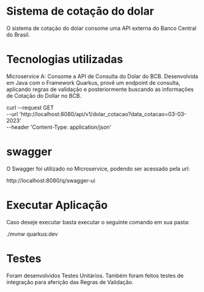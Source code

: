 # Sistema de cotação do dolar

O sistema de cotação do dolar consome uma API externa do Banco Central do Brasil. 

# Tecnologias utilizadas


Microservice A: Consome a API de Consulta do Dolar do BCB. Desenvolvida em Java com o Framework Quarkus, provê um endpoint de consulta, aplicando regras de validação e posteriormente buscando
as informações de Cotação do Dollar no BCB.

curl --request GET \
  --url 'http://localhost:8080/api/v1/dolar_cotacao?data_cotacao=03-03-2023' \
  --header 'Content-Type: application/json'  
  
# swagger

O Swagger foi utilizado no Microservice, podendo ser acessado pela url: 

http://localhost:8080/q/swagger-ui

# Executar Aplicação

Caso deseje executar basta executar o seguinte comando em sua pasta:

./mvnw quarkus:dev

# Testes

Foram desenvolvidos Testes Unitários.
Também foram feitos testes de integração para aferição das Regras de Validação.
